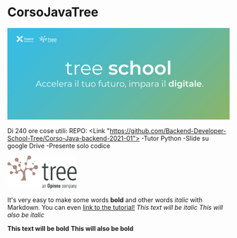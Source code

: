 # CorsoJavaTree
<img src="treeschool_header.png"> 

Di 240 ore cose utili:
REPO: <Link "https://github.com/Backend-Developer-School-Tree/Corso-Java-backend-2021-01">
-Tutor Python
-Slide su google Drive
-Presente solo codice

<img src="treelogo.png" height="75">

It's very easy to make some words **bold** and other words *italic* with Markdown. You can even [link to the tutorial!](https://guides.github.com/features/mastering-markdown/)
*This text will be italic*
_This will also be italic_

**This text will be bold**
__This will also be bold__
